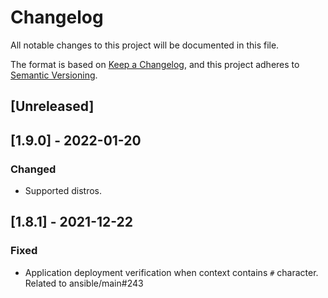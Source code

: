 # Changelog
All notable changes to this project will be documented in this file.

The format is based on [Keep a Changelog](https://keepachangelog.com/en/1.0.0/),
and this project adheres to [Semantic Versioning](https://semver.org/spec/v2.0.0.html).

## [Unreleased]

## [1.9.0] - 2022-01-20
### Changed
- Supported distros.

## [1.8.1] - 2021-12-22
### Fixed
- Application deployment verification when context contains `#` character. Related to ansible/main#243

